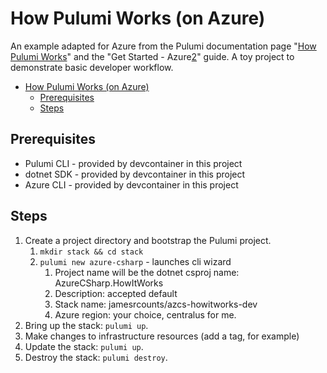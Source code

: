 # How Pulumi Works (on Azure)

An example adapted for Azure from the Pulumi documentation page "[How Pulumi Works][1]" and the "Get Started - Azure[2]" guide. A toy project to demonstrate basic developer workflow. 

<!-- TOC -->
- [How Pulumi Works (on Azure)](#how-pulumi-works-on-azure)
  - [Prerequisites](#prerequisites)
  - [Steps](#steps)
<!-- /TOC -->

## Prerequisites

* Pulumi CLI - provided by devcontainer in this project
* dotnet SDK - provided by devcontainer in this project
* Azure CLI - provided by devcontainer in this project

## Steps

1. Create a project directory and bootstrap the Pulumi project.
   1. `mkdir stack && cd stack`
   2. `pulumi new azure-csharp` - launches cli wizard
      1. Project name will be the dotnet csproj name: AzureCSharp.HowItWorks
      2. Description: accepted default
      3. Stack name: jamesrcounts/azcs-howitworks-dev
      4. Azure region: your choice, centralus for me.
2. Bring up the stack: `pulumi up`.
3. Make changes to infrastructure resources (add a tag, for example)
4. Update the stack: `pulumi up`.
5. Destroy the stack: `pulumi destroy`.

[1]: https://www.pulumi.com/docs/intro/concepts/how-pulumi-works/
[2]: https://www.pulumi.com/docs/get-started/azure/